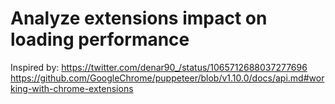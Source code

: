 # Analyze extensions impact on loading performance

Inspired by: https://twitter.com/denar90_/status/1065712688037277696
https://github.com/GoogleChrome/puppeteer/blob/v1.10.0/docs/api.md#working-with-chrome-extensions